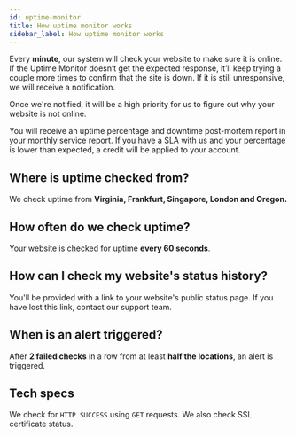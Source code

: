 ```yaml
---
id: uptime-monitor
title: How uptime monitor works
sidebar_label: How uptime monitor works
---
```


Every **minute**, our system will check your website to make sure it is online. If the Uptime Monitor doesn’t get the expected response, it’ll keep trying a couple more times to confirm that the site is down. If it is still unresponsive, we will receive a notification.

Once we're notified, it will be a high priority for us to figure out why your website is not online.

You will receive an uptime percentage and downtime post-mortem report in your monthly service report. If you have a SLA with us and your percentage is lower than expected, a credit will be applied to your account.

## Where is uptime checked from?

We check uptime from **Virginia, Frankfurt, Singapore, London and Oregon.**

## How often do we check uptime?

Your website is checked for uptime **every 60 seconds**.

## How can I check my website's status history?

You'll be provided with a link to your website's public status page. If you have lost this link, contact our support team.

## When is an alert triggered?

After **2 failed checks** in a row from at least **half the locations**, an alert is triggered.

## Tech specs

We check for `HTTP SUCCESS` using `GET` requests. We also check SSL certificate status.